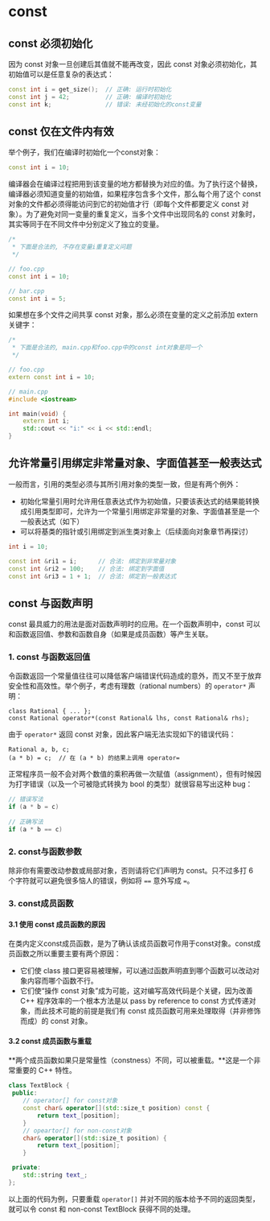 # const

## const 必须初始化

因为 const 对象一旦创建后其值就不能再改变，因此 const 对象必须初始化，其初始值可以是任意复杂的表达式：

```c++
const int i = get_size();  // 正确: 运行时初始化
const int j = 42;          // 正确: 编译时初始化
const int k;               // 错误: 未经初始化的const变量
```

## const 仅在文件内有效

举个例子，我们在编译时初始化一个const对象：

```c++
const int i = 10;
```

编译器会在编译过程把用到该变量的地方都替换为对应的值。为了执行这个替换，编译器必须知道变量的初始值，如果程序包含多个文件，那么每个用了这个 const 对象的文件都必须得能访问到它的初始值才行（即每个文件都要定义 const 对象）。为了避免对同一变量的重复定义，当多个文件中出现同名的 const 对象时，其实等同于在不同文件中分别定义了独立的变量。

```c++
/*
 * 下面是合法的, 不存在变量i重复定义问题
 */

// foo.cpp
const int i = 10;

// bar.cpp
const int i = 5;
```

如果想在多个文件之间共享 const 对象，那么必须在变量的定义之前添加 extern 关键字：

```c++
/*
 * 下面是合法的, main.cpp和foo.cpp中的const int对象是同一个
 */

// foo.cpp
extern const int i = 10;

// main.cpp
#include <iostream>

int main(void) {
    extern int i;
    std::cout << "i:" << i << std::endl;
}
```

## 允许常量引用绑定非常量对象、字面值甚至一般表达式

一般而言，引用的类型必须与其所引用对象的类型一致，但是有两个例外：

- 初始化常量引用时允许用任意表达式作为初始值，只要该表达式的结果能转换成引用类型即可，允许为一个常量引用绑定非常量的对象、字面值甚至是一个一般表达式（如下）
- 可以将基类的指针或引用绑定到派生类对象上（后续面向对象章节再探讨）

```c++
int i = 10;

const int &ri1 = i;      // 合法: 绑定到非常量对象
const int &ri2 = 100;    // 合法: 绑定到字面值
const int &ri3 = 1 + 1;  // 合法: 绑定到一般表达式
```

## const 与函数声明

const 最具威力的用法是面对函数声明时的应用。在一个函数声明中，const 可以和函数返回值、参数和函数自身（如果是成员函数）等产生关联。

### 1. const 与函数返回值

令函数返回一个常量值往往可以降低客户端错误代码造成的意外，而又不至于放弃安全性和高效性。举个例子，考虑有理数（rational numbers）的 `operator*` 声明：

```
class Rational { ... };
const Rational operator*(const Rational& lhs, const Rational& rhs);
```

由于 `operator*` 返回 const 对象，因此客户端无法实现如下的错误代码：

```
Rational a, b, c;
(a * b) = c;  // 在 (a * b) 的结果上调用 operator=
```

正常程序员一般不会对两个数值的乘积再做一次赋值（assignment），但有时候因为打字错误（以及一个可被隐式转换为 bool 的类型）就很容易写出这种 bug：

```c++
// 错误写法
if (a * b = c)
    
// 正确写法
if (a * b == c)
```

### 2. const与函数参数

除非你有需要改动参数或局部对象，否则请将它们声明为 const。只不过多打 6 个字符就可以避免很多恼人的错误，例如将 `==` 意外写成 `=`。

### 3. const成员函数

#### 3.1 使用 const 成员函数的原因

在类内定义const成员函数，是为了确认该成员函数可作用于const对象。const成员函数之所以重要主要有两个原因：

- 它们使 class 接口更容易被理解，可以通过函数声明直到哪个函数可以改动对象内容而哪个函数不行。
- 它们使“操作 const 对象”成为可能，这对编写高效代码是个关键，因为改善 C++ 程序效率的一个根本方法是以 pass by reference to const 方式传递对象，而此技术可能的前提是我们有 const 成员函数可用来处理取得（并非修饰而成）的 const 对象。

#### 3.2 const 成员函数与重载

**两个成员函数如果只是常量性（constness）不同，可以被重载。**这是一个非常重要的 C++ 特性。

```c++
class TextBlock {
 public:
    // operator[] for const对象
    const char& operator[](std::size_t position) const {
        return text_[position];
    }
    // opeartor[] for non-const对象
    char& operator[](std::size_t position) {
        return text_[position];
    }

 private:
    std::string text_;
};
```

以上面的代码为例，只要重载 `operator[]` 并对不同的版本给予不同的返回类型，就可以令 const 和 non-const TextBlock 获得不同的处理。